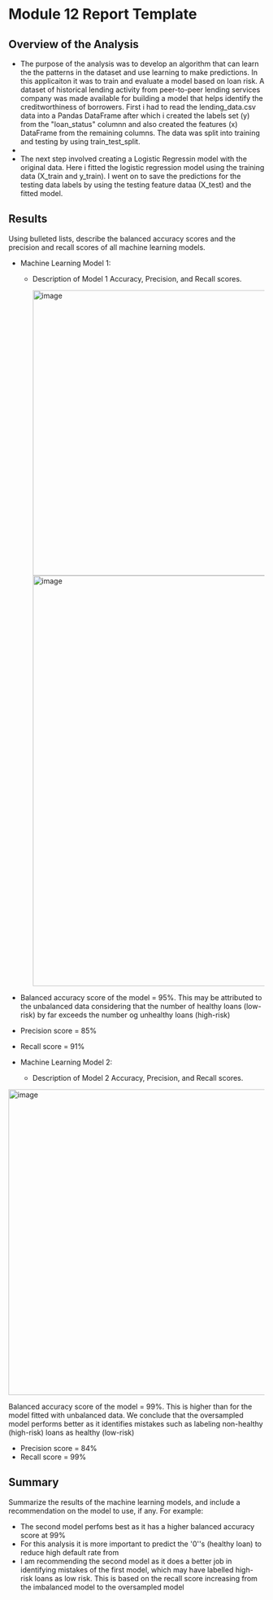 # Module 12 Report Template

## Overview of the Analysis

*  The purpose of the analysis was to develop an algorithm that can learn the the patterns in the dataset and use learning to make predictions. In this applicaiton it was to train and evaluate a model based on loan risk. A dataset of historical lending activity from peer-to-peer  lending services company was made available for building a model that helps identify the creditworthiness of borrowers. First i had to read the lending_data.csv data into a Pandas DataFrame after which i created the labels set (y) from the "loan_status" columnn and also created the features (x) DataFrame from the remaining columns. The data was split into training and testing by using train_test_split.
*  
*  The next step involved creating a Logistic Regressin model with the original data. Here i fitted the logistic regression model using the training data (X_train and y_train). I went on to save the predictions for the testing data labels by using the testing feature dataa (X_test) and the fitted model. 
     
## Results

Using bulleted lists, describe the balanced accuracy scores and the precision and recall scores of all machine learning models.

* Machine Learning Model 1:
  * Description of Model 1 Accuracy, Precision, and Recall scores.
     
     <img width="561" alt="image" src="https://user-images.githubusercontent.com/111699427/227403793-75428202-185c-401f-88fc-7ad90bc25f99.png">
     
     <img width="807" alt="image" src="https://user-images.githubusercontent.com/111699427/227403864-451246bb-72be-47ba-851c-d0469a99b91f.png">

* Balanced accuracy score of the model = 95%. This may be attributed to the unbalanced data considering that the number of healthy loans (low-risk) by far exceeds the number og unhealthy loans (high-risk)
* Precision score = 85%
* Recall score = 91%

* Machine Learning Model 2:
  * Description of Model 2 Accuracy, Precision, and Recall scores.

<img width="601" alt="image" src="https://user-images.githubusercontent.com/111699427/227403921-48961258-244f-4660-a6d3-764dffdad258.png">

Balanced accuracy score of the model = 99%. This is higher than for the model fitted with unbalanced data.  We conclude that the oversampled model performs better as it identifies mistakes such as labeling non-healthy (high-risk) loans as healthy (low-risk) 

* Precision score = 84%
* Recall score = 99%

## Summary
Summarize the results of the machine learning models, and include a recommendation on the model to use, if any. For example:

* The second model perfoms best as it has a higher balanced accuracy score  at 99% 
* For this analysis it is more important to predict the '0''s (healthy loan) to reduce high default rate from 
* I am recommending the second model as it does a better job in identifying mistakes of the first model, which may have labelled high-risk loans as low risk. This is based on the recall score increasing from the imbalanced model to the oversampled model
